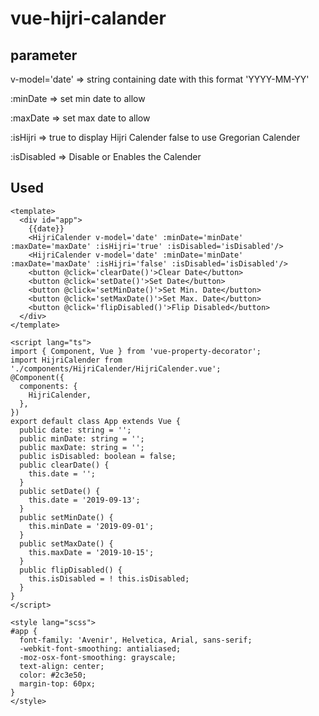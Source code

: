 # vue-hijri-calander

 ## parameter
v-model='date' => string containing date with this format 'YYYY-MM-YY'

:minDate  => set min date to allow

:maxDate  => set max date to allow

:isHijri => true to display Hijri Calender false to use Gregorian Calender

:isDisabled => Disable or Enables the Calender
## Used
```
<template>
  <div id="app">
    {{date}}
    <HijriCalender v-model='date' :minDate='minDate' :maxDate='maxDate' :isHijri='true' :isDisabled='isDisabled'/>
    <HijriCalender v-model='date' :minDate='minDate' :maxDate='maxDate' :isHijri='false' :isDisabled='isDisabled'/>
    <button @click='clearDate()'>Clear Date</button>
    <button @click='setDate()'>Set Date</button>
    <button @click='setMinDate()'>Set Min. Date</button>
    <button @click='setMaxDate()'>Set Max. Date</button>
    <button @click='flipDisabled()'>Flip Disabled</button>
  </div>
</template>

<script lang="ts">
import { Component, Vue } from 'vue-property-decorator';
import HijriCalender from './components/HijriCalender/HijriCalender.vue';
@Component({
  components: {
    HijriCalender,
  },
})
export default class App extends Vue {
  public date: string = '';
  public minDate: string = '';
  public maxDate: string = '';
  public isDisabled: boolean = false;
  public clearDate() {
    this.date = '';
  }
  public setDate() {
    this.date = '2019-09-13';
  }
  public setMinDate() {
    this.minDate = '2019-09-01';
  }
  public setMaxDate() {
    this.maxDate = '2019-10-15';
  }
  public flipDisabled() {
    this.isDisabled = ! this.isDisabled;
  }
}
</script>

<style lang="scss">
#app {
  font-family: 'Avenir', Helvetica, Arial, sans-serif;
  -webkit-font-smoothing: antialiased;
  -moz-osx-font-smoothing: grayscale;
  text-align: center;
  color: #2c3e50;
  margin-top: 60px;
}
</style>


```